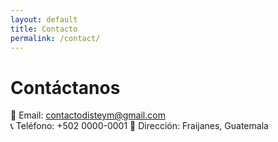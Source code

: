 ```yaml
---
layout: default
title: Contacto
permalink: /contact/
---
```


# Contáctanos

📧 Email: contactodisteym@gmail.com  
📞 Teléfono: +502 0000-0001 
📍 Dirección: Fraijanes, Guatemala
